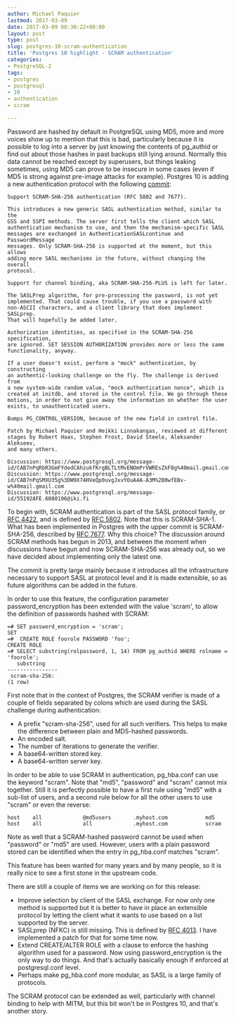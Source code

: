 ```yaml
---
author: Michael Paquier
lastmod: 2017-03-09
date: 2017-03-09 08:30:22+00:00
layout: post
type: post
slug: postgres-10-scram-authentication
title: 'Postgres 10 highlight - SCRAM authentication'
categories:
- PostgreSQL-2
tags:
- postgres
- postgresql
- 10
- authentication
- scram

---
```


Password are hashed by default in PostgreSQL using MD5, more and more voices
show up to mention that this is bad, particularly because it is possible
to log into a server by just knowing the contents of pg\_authid or find out
about those hashes in past backups still lying around. Normally this data
cannot be reached except by superusers, but things leaking sometimes, using
MD5 can prove to be insecure in some cases (even if MD5 is strong against
pre-image attacks for example). Postgres 10 is adding a new authentication
protocol with the following
[commit](http://git.postgresql.org/pg/commitdiff/818fd4a67d610991757b610755e3065fb99d80a5):

    Support SCRAM-SHA-256 authentication (RFC 5802 and 7677).

    This introduces a new generic SASL authentication method, similar to the
    GSS and SSPI methods. The server first tells the client which SASL
    authentication mechanism to use, and then the mechanism-specific SASL
    messages are exchanged in AuthenticationSASLcontinue and PasswordMessage
    messages. Only SCRAM-SHA-256 is supported at the moment, but this allows
    adding more SASL mechanisms in the future, without changing the overall
    protocol.

    Support for channel binding, aka SCRAM-SHA-256-PLUS is left for later.

    The SASLPrep algorithm, for pre-processing the password, is not yet
    implemented. That could cause trouble, if you use a password with
    non-ASCII characters, and a client library that does implement SASLprep.
    That will hopefully be added later.

    Authorization identities, as specified in the SCRAM-SHA-256 specification,
    are ignored. SET SESSION AUTHORIZATION provides more or less the same
    functionality, anyway.

    If a user doesn't exist, perform a "mock" authentication, by constructing
    an authentic-looking challenge on the fly. The challenge is derived from
    a new system-wide random value, "mock authentication nonce", which is
    created at initdb, and stored in the control file. We go through these
    motions, in order to not give away the information on whether the user
    exists, to unauthenticated users.

    Bumps PG_CONTROL_VERSION, because of the new field in control file.

    Patch by Michael Paquier and Heikki Linnakangas, reviewed at different
    stages by Robert Haas, Stephen Frost, David Steele, Aleksander Alekseev,
    and many others.

    Discussion: https://www.postgresql.org/message-id/CAB7nPqRbR3GmFYdedCAhzukfKrgBLTLtMvENOmPrVWREsZkF8g%40mail.gmail.com
    Discussion: https://www.postgresql.org/message-id/CAB7nPqSMXU35g%3DW9X74HVeQp0uvgJxvYOuA4A-A3M%2B0wfEBv-w%40mail.gmail.com
    Discussion: https://www.postgresql.org/message-id/55192AFE.6080106@iki.fi

To begin with, SCRAM authentication is part of the SASL protocol family, or [RFC 4422](https://tools.ietf.org/html/rfc4422]),
and is defined by [RFC 5802](https://tools.ietf.org/html/rfc5802).
Note that this is SCRAM-SHA-1. What has been implemented in Postgres with the
upper commit is SCRAM-SHA-256, described by [RFC 7677](https://tools.ietf.org/html/rfc7677).
Why this choice? The discussion around SCRAM methods has begun in 2013, and
between the moment when discussions have begun and now SCRAM-SHA-256 was
already out, so we have decided about implementing only the latest one.

The commit is pretty large mainly because it introduces all the infrastructure
necessary to support SASL at protocol level and it is made extensible, so as
future algorithms can be added in the future.

In order to use this feature, the configuration parameter password\_encryption
has been extended with the value 'scram', to allow the definition of passwords
hashed with SCRAM:

    =# SET password_encryption = 'scram';
    SET
    =#  CREATE ROLE foorole PASSWORD 'foo';
    CREATE ROLE
    =# SELECT substring(rolpassword, 1, 14) FROM pg_authid WHERE rolname = 'foorole';
       substring    
    ----------------
     scram-sha-256:
    (1 row)

First note that in the context of Postgres, the SCRAM verifier is made of a
couple of fields separated by colons which are used during the SASL challenge
during authentication:

  * A prefix "scram-sha-256", used for all such verifiers. This helps to make
  the difference between plain and MD5-hashed passwords.
  * An encoded salt.
  * The number of iterations to generate the verifier.
  * A base64-written stored key.
  * A base64-written server key.

In order to be able to use SCRAM in authentication, pg\_hba.conf can use the
keyword "scram". Note that "md5", "password" and "scram" cannot mix together.
Still it is perfectly possible to have a first rule using "md5" with a sub-list
of users, and a second rule below for all the other users to use "scram" or
even the reverse:

    host    all             @md5users       .myhost.com            md5
    host    all             all             .myhost.com            scram

Note as well that a SCRAM-hashed password cannot be used when "password" or
"md5" are used. However, users with a plain password stored can be identified
when the entry in pg\_hba.conf matches "scram".

This feature has been wanted for many years and by many people, so it is
really nice to see a first stone in the upstream code.

There are still a couple of items we are working on for this release:

  * Improve selection by client of the SASL exchange. For now only one
  method is supported but it is better to have in place an extensible
  protocol by letting the client what it wants to use based on a list
  supported by the server.
  * SASLprep (NFKC) is still missing. This is defined by
  [RFC 4013](https://tools.ietf.org/html/rfc4013). I have implemented
  a patch for that for some time now.
  * Extend CREATE/ALTER ROLE with a clause to enforce the hashing algorithm
  used for a password. Now using password\_encryption is the only way to
  do things. And that's actually basically enough if enforced at
  postgresql.conf level.
  * Perhaps make pg\_hba.conf more modular, as SASL is a large family of
  protocols.

The SCRAM protocol can be extended as well, particularly with channel
binding to help with MITM, but this bit won't be in Postgres 10, and that's
another story.
